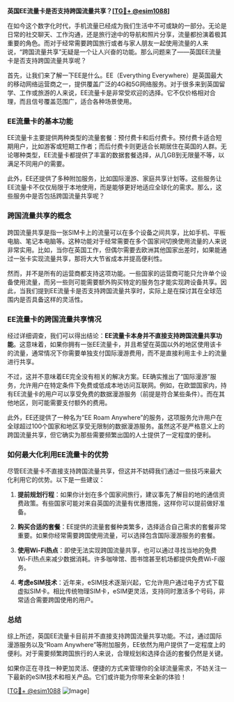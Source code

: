 **英国EE流量卡是否支持跨国流量共享？[[TG💪+ @esim1088](https://t.me/s/esim1088)]**

在如今这个数字化时代，手机流量已经成为我们生活中不可或缺的一部分。无论是日常的社交聊天、工作沟通，还是旅行途中的导航和照片分享，流量都扮演着极其重要的角色。而对于经常需要跨国旅行或者与家人朋友一起使用流量的人来说，“跨国流量共享”无疑是一个让人兴奋的功能。那么问题来了——英国EE流量卡是否支持跨国流量共享呢？

首先，让我们来了解一下EE是什么。EE（Everything Everywhere）是英国最大的移动网络运营商之一，提供覆盖广泛的4G和5G网络服务。对于很多来到英国留学、工作或旅游的人来说，EE流量卡是非常受欢迎的选择。它不仅价格相对合理，而且信号覆盖范围广，适合各种场景使用。

### EE流量卡的基本功能

EE流量卡主要提供两种类型的流量套餐：预付费卡和后付费卡。预付费卡适合短期用户，比如游客或短期工作者；而后付费卡则更适合长期居住在英国的人群。无论哪种类型，EE流量卡都提供了丰富的数据套餐选择，从几GB到无限量不等，以满足不同用户的需要。

此外，EE还提供了多种附加服务，比如国际漫游、家庭共享计划等。这些服务让EE流量卡不仅仅局限于本地使用，而是能够更好地适应全球化的需求。那么，这些服务中是否包括跨国流量共享呢？

### 跨国流量共享的概念

跨国流量共享是指一张SIM卡上的流量可以在多个设备之间共享，比如手机、平板电脑、笔记本电脑等。这种功能对于经常需要在多个国家间切换使用流量的人来说非常实用。比如，当你在英国工作，但偶尔需要去欧洲其他国家出差时，如果能通过一张卡实现流量共享，那将大大节省成本并提高便利性。

然而，并不是所有的运营商都支持这项功能。一些国家的运营商可能只允许单个设备使用流量，而另一些则可能需要额外购买特定的服务包才能实现跨设备共享。因此，当我们提到EE流量卡是否支持跨国流量共享时，实际上是在探讨其在全球范围内是否具备这样的灵活性。

### EE流量卡的跨国流量共享情况

经过详细调查，我们可以得出结论：**EE流量卡本身并不直接支持跨国流量共享功能**。这意味着，如果你拥有一张EE流量卡，并且希望在英国以外的地区使用该卡的流量，通常情况下你需要单独支付国际漫游费用，而不是直接利用主卡上的流量进行共享。

不过，这并不意味着EE完全没有相关的解决方案。EE确实推出了“国际漫游”服务，允许用户在特定条件下免费或低成本地访问互联网。例如，在欧盟国家内，持有EE流量卡的用户可以享受免费的数据漫游服务（前提是符合某些条件）。而在其他地区，则可能需要支付额外的费用。

此外，EE还提供了一种名为“EE Roam Anywhere”的服务，这项服务允许用户在全球超过100个国家和地区享受无限制的数据漫游服务。虽然这不是严格意义上的跨国流量共享，但它确实为那些需要频繁出国的人士提供了一定程度的便利。

### 如何最大化利用EE流量卡的优势

尽管EE流量卡不直接支持跨国流量共享，但这并不妨碍我们通过一些技巧来最大化利用它的优势。以下是一些建议：

1. **提前规划行程**：如果你计划在多个国家间旅行，建议事先了解目的地的通信资费政策。有些国家可能对来自英国的流量有优惠措施，这样你可以提前做好准备。
   
2. **购买合适的套餐**：EE提供的流量套餐种类繁多，选择适合自己需求的套餐非常重要。如果你经常需要跨国使用流量，可以选择包含国际漫游服务的套餐。

3. **使用Wi-Fi热点**：即使无法实现跨国流量共享，也可以通过寻找当地的免费Wi-Fi热点来减少数据消耗。许多咖啡馆、图书馆甚至机场都提供免费Wi-Fi服务。

4. **考虑eSIM技术**：近年来，eSIM技术逐渐兴起，它允许用户通过电子方式下载虚拟SIM卡。相比传统物理SIM卡，eSIM更灵活，支持同时激活多个号码，非常适合需要跨国使用的用户。

### 总结

综上所述，英国EE流量卡目前并不直接支持跨国流量共享功能。不过，通过国际漫游服务以及“Roam Anywhere”等附加服务，EE依然为用户提供了一定程度上的便利。对于需要频繁跨国旅行的人来说，合理规划和选择合适的套餐仍然是关键。

如果你正在寻找一种更加灵活、便捷的方式来管理你的全球流量需求，不妨关注一下最新的eSIM技术和相关产品。它们或许能为你带来全新的体验！

[[TG💪+ @esim1088](https://t.me/s/esim1088) ![Image](https://i.postimg.cc/4NQfJmqS/Snipaste-2025-05-13-00-14-12.png)]